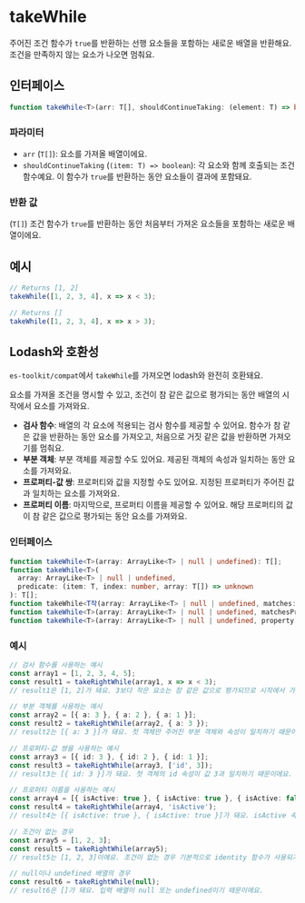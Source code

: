 # takeWhile

주어진 조건 함수가 `true`를 반환하는 선행 요소들을 포함하는 새로운 배열을 반환해요.
조건을 만족하지 않는 요소가 나오면 멈춰요.

## 인터페이스

```typescript
function takeWhile<T>(arr: T[], shouldContinueTaking: (element: T) => boolean): T[];
```

### 파라미터

- `arr` (`T[]`): 요소를 가져올 배열이에요.
- `shouldContinueTaking` (`(item: T) => boolean`): 각 요소와 함께 호출되는 조건 함수예요. 이 함수가 `true`를 반환하는 동안 요소들이 결과에 포함돼요.

### 반환 값

(`T[]`) 조건 함수가 `true`를 반환하는 동안 처음부터 가져온 요소들을 포함하는 새로운 배열이에요.

## 예시

```typescript
// Returns [1, 2]
takeWhile([1, 2, 3, 4], x => x < 3);

// Returns []
takeWhile([1, 2, 3, 4], x => x > 3);
```

## Lodash와 호환성

`es-toolkit/compat`에서 `takeWhile`를 가져오면 lodash와 완전히 호환돼요.

요소를 가져올 조건을 명시할 수 있고, 조건이 참 같은 값으로 평가되는 동안 배열의 시작에서 요소를 가져와요.

- **검사 함수**: 배열의 각 요소에 적용되는 검사 함수를 제공할 수 있어요. 함수가 참 같은 값을 반환하는 동안 요소를 가져오고, 처음으로 거짓 같은 값을 반환하면 가져오기를 멈춰요.
- **부분 객체**: 부분 객체를 제공할 수도 있어요. 제공된 객체의 속성과 일치하는 동안 요소를 가져와요.
- **프로퍼티-값 쌍**: 프로퍼티와 값을 지정할 수도 있어요. 지정된 프로퍼티가 주어진 값과 일치하는 요소를 가져와요.
- **프로퍼티 이름**: 마지막으로, 프로퍼티 이름을 제공할 수 있어요. 해당 프로퍼티의 값이 참 같은 값으로 평가되는 동안 요소를 가져와요.

### 인터페이스

```typescript
function takeWhile<T>(array: ArrayLike<T> | null | undefined): T[];
function takeWhile<T>(
  array: ArrayLike<T> | null | undefined,
  predicate: (item: T, index: number, array: T[]) => unknown
): T[];
function takeWhile<T작(array: ArrayLike<T> | null | undefined, matches: Partial<T>): T[];
function takeWhile<T>(array: ArrayLike<T> | null | undefined, matchesProperty: [keyof T, unknown]): T[];
function takeWhile<T>(array: ArrayLike<T> | null | undefined, property: PropertyKey): T[];
```

### 예시

```typescript
// 검사 함수를 사용하는 예시
const array1 = [1, 2, 3, 4, 5];
const result1 = takeRightWhile(array1, x => x < 3);
// result1은 [1, 2]가 돼요. 3보다 작은 요소는 참 같은 값으로 평가되므로 시작에서 가져오고, 처음으로 3 이상의 값을 만나면 멈춰요.

// 부분 객체를 사용하는 예시
const array2 = [{ a: 3 }, { a: 2 }, { a: 1 }];
const result2 = takeRightWhile(array2, { a: 3 });
// result2는 [{ a: 3 }]가 돼요. 첫 객체만 주어진 부분 객체와 속성이 일치하기 때문이에요.

// 프로퍼티-값 쌍을 사용하는 예시
const array3 = [{ id: 3 }, { id: 2 }, { id: 1 }];
const result3 = takeRightWhile(array3, ['id', 3]);
// result3는 [{ id: 3 }]가 돼요. 첫 객체의 id 속성이 값 3과 일치하기 때문이에요.

// 프로퍼티 이름을 사용하는 예시
const array4 = [{ isActive: true }, { isActive: true }, { isActive: false }];
const result4 = takeRightWhile(array4, 'isActive');
// result4는 [{ isActive: true }, { isActive: true }]가 돼요. isActive 속성이 참 같은 값으로 평가되는 요소를 시작에서 가져오기 때문이에요.

// 조건이 없는 경우
const array5 = [1, 2, 3];
const result5 = takeRightWhile(array5);
// result5는 [1, 2, 3]이에요. 조건이 없는 경우 기본적으로 identity 함수가 사용되기 때문이에요.

// null이나 undefined 배열의 경우
const result6 = takeRightWhile(null);
// result6은 []가 돼요. 입력 배열이 null 또는 undefined이기 때문이에요.
```

